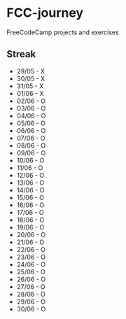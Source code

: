 # FCC-journey
FreeCodeCamp projects and exercises

## Streak

- 29/05 - X
- 30/05 - X
- 31/05 - X
- 01/06 - X
- 02/06 - O
- 03/06 - O
- 04/06 - O
- 05/06 - O
- 06/06 - O
- 07/06 - O
- 08/06 - O
- 09/06 - O
- 10/06 - O
- 11/06 - O
- 12/06 - O
- 13/06 - O
- 14/06 - O
- 15/06 - O
- 16/06 - O
- 17/06 - O
- 18/06 - O
- 19/06 - O
- 20/06 - O
- 21/06 - O
- 22/06 - O
- 23/06 - O
- 24/06 - O
- 25/06 - O
- 26/06 - O
- 27/06 - O
- 28/06 - O
- 29/06 - O
- 30/06 - O
